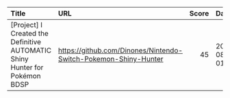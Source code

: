 | Title                                                                      | URL                                                             |   Score | Date                |
|:---------------------------------------------------------------------------|:----------------------------------------------------------------|--------:|:--------------------|
| [Project] I Created the Definitive AUTOMATIC Shiny Hunter for Pokémon BDSP | https://github.com/Dinones/Nintendo-Switch-Pokemon-Shiny-Hunter |      45 | 2024-08-19 01:00:03 |